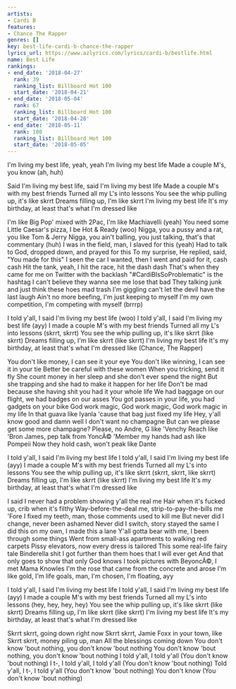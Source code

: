 ```yaml
---
artists:
- Cardi B
features:
- Chance The Rapper
genres: []
key: best-life-cardi-b-chance-the-rapper
lyrics_url: https://www.azlyrics.com/lyrics/cardi-b/bestlife.html
name: Best Life
rankings:
- end_date: '2018-04-27'
  rank: 39
  ranking_list: Billboard Hot 100
  start_date: '2018-04-21'
- end_date: '2018-05-04'
  rank: 67
  ranking_list: Billboard Hot 100
  start_date: '2018-04-28'
- end_date: '2018-05-11'
  rank: 100
  ranking_list: Billboard Hot 100
  start_date: '2018-05-05'
---
```



I'm living my best life, yeah, yeah
I'm living my best life
Made a couple M's, you know (ah, huh)

Said I'm living my best life, said I'm living my best life
Made a couple M's with my best friends
Turned all my L's into lessons
You see the whip pulling up, it's like skrrt
Dreams filling up, I'm like skrrt
I'm living my best life
It's my birthday, at least that's what I'm dressed like


I'm like Big Pop' mixed with 2Pac, I'm like Machiavelli (yeah)
You need some Little Caesar's pizza, I be Hot & Ready (woo)
Nigga, you a pussy and a rat, you like Tom & Jerry
Nigga, you ain't balling, you just talking, that's that commentary (huh)
I was in the field, man, I slaved for this (yeah)
Had to talk to God, dropped down, and prayed for this
To my surprise, He replied, said, "You made for this"
I seen the car I wanted, then I went and paid for it, cash cash
Hit the tank, yeah, I hit the race, hit the dash dash
That's when they came for me on Twitter with the backlash
"#CardiBIsSoProblematic" is the hashtag
I can't believe they wanna see me lose that bad
They talking junk and just think these hoes mad trash
I'm giggling can't let the devil have the last laugh
Ain't no more beefing, I'm just keeping to myself
I'm my own competition, I'm competing with myself (brrrp)


I told y'all, I said I'm living my best life (woo)
I told y'all, I said I'm living my best life (ayy)
I made a couple M's with my best friends
Turned all my L's into lessons (skrrt, skrrt)
You see the whip pulling up, it's like skrrt (like skrrt)
Dreams filling up, I'm like skrrt (like skrrt)
I'm living my best life
It's my birthday, at least that's what I'm dressed like (Chance, The Rapper)

You don't like money, I can see it your eye
You don't like winning, I can see it in your tie
Better be careful with these women
When you tricking, send it fly
She count money in her sleep and she don't ever spend the night
But she trapping and she had to make it happen for her life
Don't be mad because she having shit you had it your whole life
We had baggage on our flight, we had badges on our asses
You got passes in your life, you had gadgets on your bike
God work magic, God work magic, God work magic in my life
In that guava like Iyanla 'cause that bag just fixed my life
Hey, y'all know good and damn well I don't want no champagne
But can we please get some more champagne?
Please, no Andre, G like 'Venchy
Reach like 'Bron James, pep talk from YoncÃ©
'Member my hands had ash like Pompeii
Now they hold cash, won't peak like Dante

I told y'all, I said I'm living my best life
I told y'all, I said I'm living my best life (ayy)
I made a couple M's with my best friends
Turned all my L's into lessons
You see the whip pulling up, it's like skrrt (skrrt, skrrt, like skrrt)
Dreams filling up, I'm like skrrt (like skrrt)
I'm living my best life
It's my birthday, at least that's what I'm dressed like


I said I never had a problem showing y'all the real me
Hair when it's fucked up, crib when it's filthy
Way-before-the-deal me, strip-to-pay-the-bills me
'Fore I fixed my teeth, man, those comments used to kill me
But never did I change, never been ashamed
Never did I switch, story stayed the same
I did this on my own, I made this a lane
Y'all gotta bear with me, I been through some things
Went from small-ass apartments to walking red carpets
Pissy elevators, now every dress is tailored
This some real-life fairy tale Binderella shit
I got further than them hoes that I will ever get
And that only goes to show that only God knows
I took pictures with BeyoncÃ©, I met Mama Knowles
I'm the rose that came from the concrete and arose
I'm like gold, I'm life goals, man, I'm chosen, I'm floating, ayy


I told y'all, I said I'm living my best life
I told y'all, I said I'm living my best life (ayy)
I made a couple M's with my best friends
Turned all my L's into lessons (hey, hey, hey, hey)
You see the whip pulling up, it's like skrrt (like skrrt)
Dreams filling up, I'm like skrrt (like skrrt)
I'm living my best life
It's my birthday, at least that's what I'm dressed like

Skrrt skrrt, going down right now
Skrrt skrrt, Jamie Foxx in your town, like
Skrrt skrrt, money piling up, man
All the blessings coming down
You don't know 'bout nothing, you don't know 'bout nothing
You don't know 'bout nothing, you don't know 'bout nothing
I told y'all, I told y'all (You don't know 'bout nothing)
I t-, I told y'all, I told y'all (You don't know 'bout nothing)
Told y'all, I t-, I told y'all (You don't know 'bout nothing)
You don't know (You don't know 'bout nothing)




